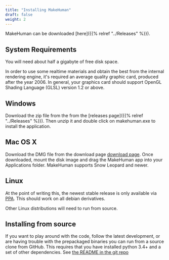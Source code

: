```yaml
---
title: "Installing MakeHuman"
draft: false
weight: 2
---
```


MakeHuman can be downloaded [here]({{% relref "../Releases" %}}).

## System Requirements

You will need about half a gigabyte of free disk space. 

In order to use some realtime materials and obtain the best from the internal rendering engine, it's required an average quality graphic card, produced after the year 2006. In general, your graphics card should support OpenGL Shading Language (GLSL) version 1.2 or above. 

## Windows

Download the zip file from the from the [releases page]({{% relref "../Releases" %}}). Then unzip it and double click on makehuman.exe to install the application.

## Mac OS X

Download the DMG file from the download page [download page](http://www.makehuman.org/download.php). Once downloaded, mount the disk image and drag the MakeHuman app into your Applications folder. MakeHuman supports Snow Leopard and newer.

## Linux

At the point of writing this, the newest stable release is only available via [PPA](https://launchpad.net/~makehuman-official/+archive/ubuntu/makehuman-community). This should work on all debian derivatives.

Other Linux distributions will need to run from source.

## Installing from source

If you want to play around with the code, follow the latest development, or are having trouble with the prepackaged binaries you can run from a source clone from GitHub. This requires that you have installed python 3.4+ and a set of other dependencies. See [the README in the git repo](https://github.com/makehumancommunity/makehuman/blob/master/README.md)